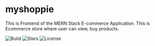 # myshoppie

This is Frontend of the MERN Stack E-commerce Application. This is Ecommerce store where user can view, buy products.

![Build](https://img.shields.io/github/actions/workflow/status/owner/repo/main.yml)
![Stars](https://img.shields.io/github/stars/owner/repo?style=social)
![License](https://img.shields.io/github/license/owner/repo)
